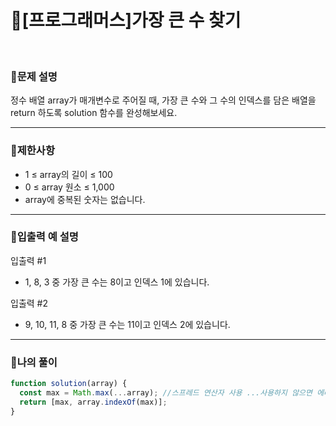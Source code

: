 # 🦄[프로그래머스]가장 큰 수 찾기
<br/>

### 🧡문제 설명
정수 배열 array가 매개변수로 주어질 때, 가장 큰 수와 그 수의 인덱스를 담은 배열을 return 하도록 solution 함수를 완성해보세요.
***
### 💛제한사항
- 1 ≤ array의 길이 ≤ 100
- 0 ≤ array 원소 ≤ 1,000
- array에 중복된 숫자는 없습니다.
***
### 💙입출력 예 설명
입출력 #1
- 1, 8, 3 중 가장 큰 수는 8이고 인덱스 1에 있습니다.

입출력 #2
- 9, 10, 11, 8 중 가장 큰 수는 11이고 인덱스 2에 있습니다.
***
### 💜나의 풀이
```javascript
function solution(array) {       
  const max = Math.max(...array); //스프레드 연산자 사용 ...사용하지 않으면 에러 Math.min 또는 Math.max 함수는 배열이 아니라 고유한 변수를 기대하기 때문입니다. 이를 위해 ES6/ES2015 적용 방법을 사용해야 합니다. 혹은 apply()사용
  return [max, array.indexOf(max)];
}
```